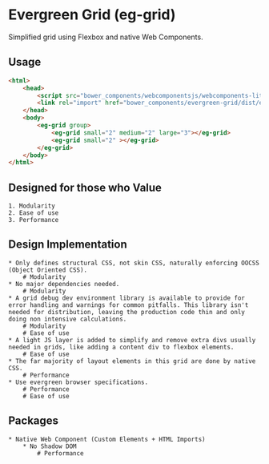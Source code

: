 # Evergreen Grid (eg-grid)
Simplified grid using Flexbox and native Web Components.

## Usage

```html
<html>
	<head>
		<script src="bower_components/webcomponentsjs/webcomponents-lite.js"></script> <!-- No ShadowDOM needed -->
		<link rel="import" href="bower_components/evergreen-grid/dist/eg-grid.html">
	</head>
	<body>
		<eg-grid group>
			<eg-grid small="2" medium="2" large="3"></eg-grid>
			<eg-grid small="2" ></eg-grid>
		</eg-grid>
	</body>
</html>
```

## Designed for those who Value

	1. Modularity
	2. Ease of use
	3. Performance

## Design Implementation

	* Only defines structural CSS, not skin CSS, naturally enforcing OOCSS (Object Oriented CSS).
		# Modularity
	* No major dependencies needed. 
		# Modularity 
	* A grid debug dev environment library is available to provide for error handling and warnings for common pitfalls. This library isn't needed for distribution, leaving the production code thin and only doing non intensive calculations.
		# Modularity
		# Ease of use
	* A light JS layer is added to simplify and remove extra divs usually needed in grids, like adding a content div to flexbox elements.
		# Ease of use
	* The far majority of layout elements in this grid are done by native CSS. 
		# Performance
	* Use evergreen browser specifications.
		# Performance
		# Ease of use

## Packages

	* Native Web Component (Custom Elements + HTML Imports)
		* No Shadow DOM 
			# Performance
